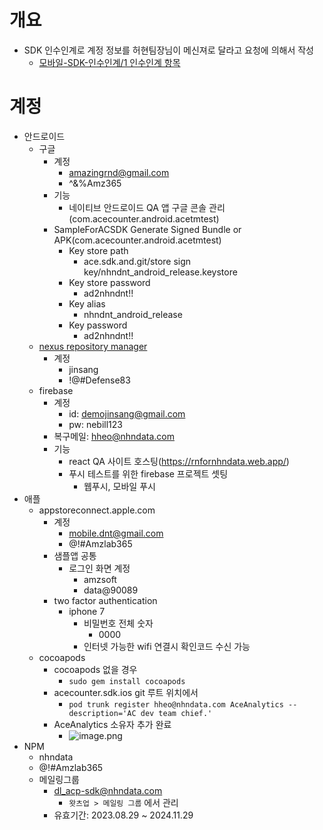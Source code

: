 # 개요

- SDK 인수인계로 계정 정보를 허현팀장님이 메신져로 달라고 요청에 의해서 작성
  - [모바일-SDK-인수인계/1 인수인계 항목](dooray://1387695619080878080/tasks/3767630265547535049 'closed')

# 계정

- 안드로이드
  - 구글
    - 계정
      - amazingrnd@gmail.com
      - ^&%Amz365
    - 기능
      - 네이티브 안드로이드 QA 앱 구글 콘솔 관리(com.acecounter.android.acetmtest)
    - SampleForACSDK Generate Signed Bundle or APK(com.acecounter.android.acetmtest)
      - Key store path
        - ace.sdk.and.git/store sign key/nhndnt_android_release.keystore
      - Key store password
        - ad2nhndnt!!
      - Key alias
        - nhndnt_android_release
      - Key password
        - ad2nhndnt!!
  - [nexus repository manager](https://s01.oss.sonatype.org/#welcome)
    - 계정
      - jinsang
      - !@#Defense83
  - firebase
    - 계정
      - id: demojinsang@gmail.com
      - pw: nebill123
    - 복구메일: hheo@nhndata.com
    - 기능
      - react QA 사이트 호스팅(https://rnfornhndata.web.app/)
      - 푸시 테스트를 위한 firebase 프로젝트 셋팅
        - 웹푸시, 모바일 푸시
- 애플
  - appstoreconnect.apple.com
    - 계정
      - mobile.dnt@gmail.com
      - @!#Amzlab365
    - 샘플앱 공통
      - 로그인 화면 계정
        - amzsoft
        - data@90089
    - two factor authentication
      - iphone 7
        - 비밀번호 전체 숫자
          - 0000
        - 인터넷 가능한 wifi 연결시 확인코드 수신 가능
  - cocoapods
    - cocoapods 없을 경우
      - `sudo gem install cocoapods`
    - acecounter.sdk.ios git 루트 위치에서
      - `pod trunk register hheo@nhndata.com AceAnalytics --description='AC dev team chief.'`
    - AceAnalytics 소유자 추가 완료
      - ![image.png](/files/3769090918016590736)
- NPM
  - nhndata
  - @!#Amzlab365
  - 메일링그룹
    - dl_acp-sdk@nhndata.com
      - `왓츠업 > 메일링 그룹` 에서 관리
    - 유효기간: 2023.08.29 ~ 2024.11.29
